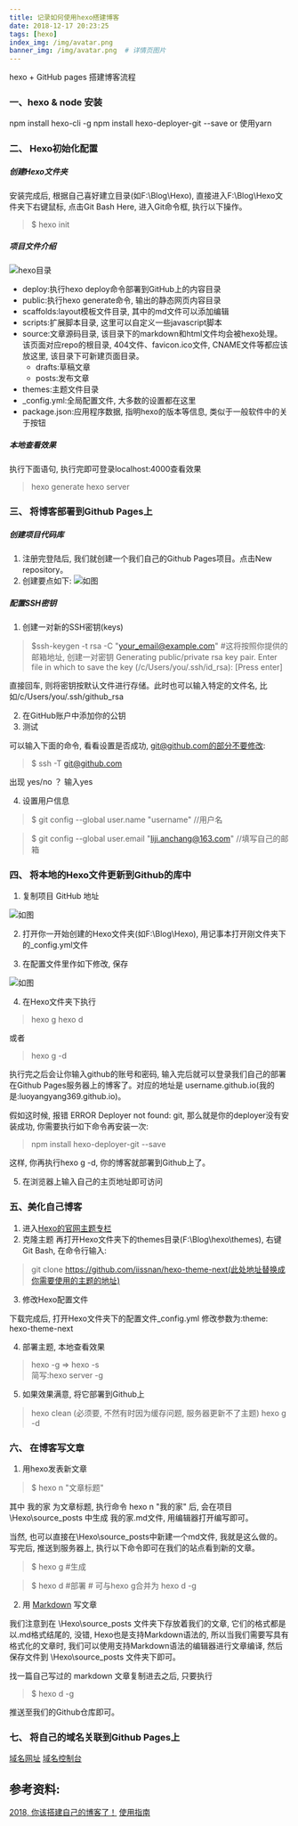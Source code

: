 ```yaml
---
title: 记录如何使用hexo搭建博客
date: 2018-12-17 20:23:25
tags: [hexo]
index_img: /img/avatar.png
banner_img: /img/avatar.png  # 详情页图片
---
```


hexo + GitHub pages 搭建博客流程
<!-- more -->
### 一、hexo & node 安装

npm install hexo-cli -g
npm install hexo-deployer-git --save
or 使用yarn

### 二、 Hexo初始化配置

##### 创建Hexo文件夹
安装完成后, 根据自己喜好建立目录(如F:\Blog\Hexo), 直接进入F:\Blog\Hexo文件夹下右键鼠标, 点击Git Bash Here, 进入Git命令框, 执行以下操作。
> $ hexo init

##### 项目文件介绍
![hexo目录](https://www.cnblogs.com/images/cnblogs_com/luoyangyang/1573981/t_hexo_mulu.png)

- deploy:执行hexo deploy命令部署到GitHub上的内容目录
- public:执行hexo generate命令, 输出的静态网页内容目录
- scaffolds:layout模板文件目录, 其中的md文件可以添加编辑
- scripts:扩展脚本目录, 这里可以自定义一些javascript脚本
- source:文章源码目录, 该目录下的markdown和html文件均会被hexo处理。该页面对应repo的根目录, 404文件、favicon.ico文件, CNAME文件等都应该放这里, 该目录下可新建页面目录。 
    - drafts:草稿文章
    - posts:发布文章
- themes:主题文件目录
- _config.yml:全局配置文件, 大多数的设置都在这里
- package.json:应用程序数据, 指明hexo的版本等信息, 类似于一般软件中的关于按钮


##### 本地查看效果
执行下面语句, 执行完即可登录localhost:4000查看效果

>hexo generate
>hexo server

### 三、 将博客部署到Github Pages上

##### 创建项目代码库

1. 注册完登陆后, 我们就创建一个我们自己的Github Pages项目。点击New repository。
2. 创建要点如下:
![如图](https://user-gold-cdn.xitu.io/2018/1/20/161117c7492a1849?imageView2/0/w/1280/h/960/format/webp/ignore-error/1)

##### 配置SSH密钥
1. 创建一对新的SSH密钥(keys)

> $ssh-keygen -t rsa -C "your_email@example.com"
> #这将按照你提供的邮箱地址, 创建一对密钥
> Generating public/private rsa key pair.
> Enter file in which to save the key (/c/Users/you/.ssh/id_rsa): [Press enter]

直接回车, 则将密钥按默认文件进行存储。此时也可以输入特定的文件名, 比如/c/Users/you/.ssh/github_rsa

2. 在GitHub账户中添加你的公钥
3. 测试

可以输入下面的命令, 看看设置是否成功, git@github.com的部分不要修改:
> $ ssh -T git@github.com

出现 yes/no ？ 输入yes

4. 设置用户信息

> $ git config --global user.name "username" //用户名

> $ git config --global user.email  "liji.anchang@163.com" //填写自己的邮箱

### 四、 将本地的Hexo文件更新到Github的库中

1. 复制项目 GitHub 地址

![如图](https://user-gold-cdn.xitu.io/2018/1/20/161117c77a882a00?imageView2/0/w/1280/h/960/format/webp/ignore-error/1)

2. 打开你一开始创建的Hexo文件夹(如F:\Blog\Hexo), 用记事本打开刚文件夹下的_config.yml文件

3. 在配置文件里作如下修改, 保存

![如图](https://user-gold-cdn.xitu.io/2018/1/20/161117c78dc8dca4?imageView2/0/w/1280/h/960/format/webp/ignore-error/1)

4. 在Hexo文件夹下执行
> hexo g
> hexo d

或者
> hexo g -d

执行完之后会让你输入github的账号和密码, 输入完后就可以登录我们自己的部署在Github Pages服务器上的博客了。对应的地址是 username.github.io(我的是:luoyangyang369.github.io)。

假如这时候, 报错 ERROR Deployer not found: git, 那么就是你的deployer没有安装成功, 你需要执行如下命令再安装一次:
> npm install hexo-deployer-git --save

这样, 你再执行hexo g -d, 你的博客就部署到Github上了。

5. 在浏览器上输入自己的主页地址即可访问

### 五、美化自己博客

1. 进入[Hexo的官网主题专栏](https://hexo.io/themes/)
2. 克隆主题
再打开Hexo文件夹下的themes目录(F:\Blog\hexo\themes), 右键Git Bash, 在命令行输入:
> git clone https://github.com/iissnan/hexo-theme-next(此处地址替换成你需要使用的主题的地址) 
3. 修改Hexo配置文件

下载完成后, 打开Hexo文件夹下的配置文件_config.yml
修改参数为:theme: hexo-theme-next

4. 部署主题, 本地查看效果
> hexo -g => hexo -s  
> 简写:hexo server -g

5. 如果效果满意, 将它部署到Github上

> hexo clean   (必须要, 不然有时因为缓存问题, 服务器更新不了主题)
> hexo g -d

### 六、 在博客写文章

1. 用hexo发表新文章
> $ hexo n "文章标题"

其中 我的家 为文章标题, 执行命令 hexo n "我的家" 后, 会在项目 \Hexo\source_posts 中生成 我的家.md文件, 用编辑器打开编写即可。

当然, 也可以直接在\Hexo\source_posts中新建一个md文件, 我就是这么做的。
写完后, 推送到服务器上, 执行以下命令即可在我们的站点看到新的文章。

> $ hexo g #生成

> $ hexo d #部署 # 可与hexo g合并为 hexo d -g

2. 用 [Markdown](https://www.jianshu.com/p/191d1e21f7ed) 写文章

我们注意到在 \Hexo\source_posts 文件夹下存放着我们的文章, 它们的格式都是以.md格式结尾的, 没错, Hexo也是支持Markdown语法的, 所以当我们需要写具有格式化的文章时, 我们可以使用支持Markdown语法的编辑器进行文章编译, 然后保存文件到 \Hexo\source_posts 文件夹下即可。

找一篇自己写过的 markdown 文章复制进去之后, 只要执行
> $ hexo d -g

推送至我们的Github仓库即可。

### 七、 将自己的域名关联到Github Pages上
[域名网址](https://www.aliyun.com/)
[域名控制台](https://account.aliyun.com/login/login.htm?oauth_callback=http%3A%2F%2Fdc.console.aliyun.com%2Fnext%2Findex#/domain/list/all-domain)

## 参考资料:
[2018, 你该搭建自己的博客了！](https://juejin.im/entry/5a574864f265da3e3c6c1217)
[使用指南](https://fluid-dev.github.io/hexo-fluid-docs/guide/)